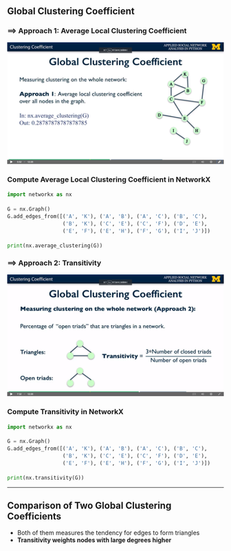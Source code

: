 ## Global Clustering Coefficient

### ==> Approach 1: Average Local Clustering Coefficient

<img src='../images/8.png'>

### Compute Average Local Clustering Coefficient in NetworkX

```python
import networkx as nx

G = nx.Graph()
G.add_edges_from([('A', 'K'), ('A', 'B'), ('A', 'C'), ('B', 'C'),
                  ('B', 'K'), ('C', 'E'), ('C', 'F'), ('D', 'E'),
                  ('E', 'F'), ('E', 'H'), ('F', 'G'), ('I', 'J')])
                  
print(nx.average_clustering(G))
```

### ==> Approach 2: Transitivity

<img src='../images/9.png'>

### Compute Transitivity in NetworkX

```python
import networkx as nx

G = nx.Graph()
G.add_edges_from([('A', 'K'), ('A', 'B'), ('A', 'C'), ('B', 'C'),
                  ('B', 'K'), ('C', 'E'), ('C', 'F'), ('D', 'E'),
                  ('E', 'F'), ('E', 'H'), ('F', 'G'), ('I', 'J')])
                  
print(nx.transitivity(G))
```

---

## Comparison of Two Global Clustering Coefficients

- Both of them measures the tendency for edges to form triangles
- __Transitivity weights nodes with large degrees higher__

